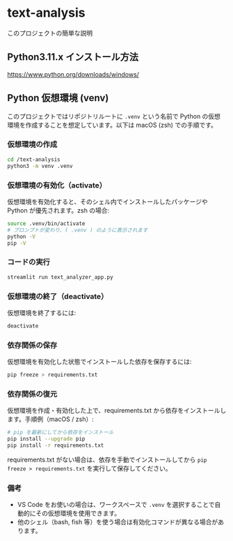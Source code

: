 # text-analysis

このプロジェクトの簡単な説明

## Python3.11.x インストール方法
https://www.python.org/downloads/windows/


## Python 仮想環境 (venv)
このプロジェクトではリポジトリルートに `.venv` という名前で Python の仮想環境を作成することを想定しています。以下は macOS (zsh) での手順です。

### 仮想環境の作成
```bash
cd /text-analysis
python3 -m venv .venv
```

### 仮想環境の有効化（activate）
仮想環境を有効化すると、そのシェル内でインストールしたパッケージや Python が優先されます。zsh の場合:

```bash
source .venv/bin/activate
# プロンプトが変わり、( .venv ) のように表示されます
python -V
pip -V
```

### コードの実行
```bash
streamlit run text_analyzer_app.py
```

### 仮想環境の終了（deactivate）
仮想環境を終了するには:

```bash
deactivate
```

### 依存関係の保存
仮想環境を有効化した状態でインストールした依存を保存するには:

```bash
pip freeze > requirements.txt
```

### 依存関係の復元
仮想環境を作成・有効化した上で、requirements.txt から依存をインストールします。手順例（macOS / zsh）:

```bash
# pip を最新にしてから依存をインストール
pip install --upgrade pip
pip install -r requirements.txt
```

requirements.txt がない場合は、依存を手動でインストールしてから `pip freeze > requirements.txt` を実行して保存してください。

### 備考
- VS Code をお使いの場合は、ワークスペースで `.venv` を選択することで自動的にその仮想環境を使用できます。
- 他のシェル（bash, fish 等）を使う場合は有効化コマンドが異なる場合があります。
